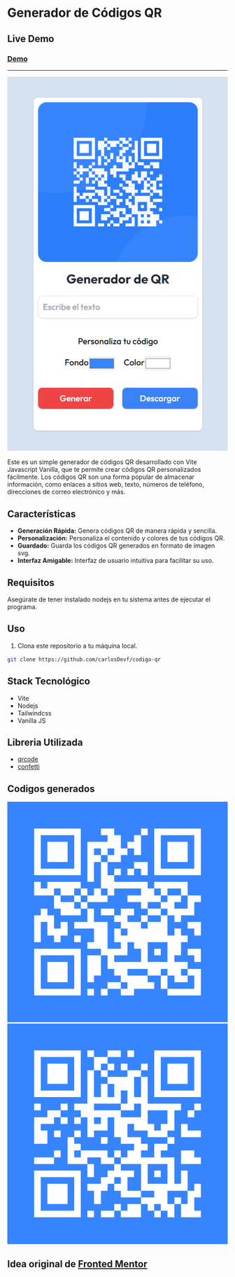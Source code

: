 # Generador de Códigos QR

## Live Demo
### [Demo](https://6514d3716668692f5029f316--vermillion-chaja-426839.netlify.app/)

- - -

![QR Code](./hero.png)

Este es un simple generador de códigos QR desarrollado con Vite Javascript Vanilla,  que te permite crear códigos QR personalizados fácilmente. Los códigos QR son una forma popular de almacenar información, como enlaces a sitios web, texto, números de teléfono, direcciones de correo electrónico y más.

## Características

- **Generación Rápida:** Genera códigos QR de manera rápida y sencilla.
- **Personalización:** Personaliza el contenido y colores de tus códigos QR.
- **Guardado:** Guarda los códigos QR generados en formato de imagen svg.
- **Interfaz Amigable:** Interfaz de usuario intuitiva para facilitar su uso.

## Requisitos

Asegúrate de tener instalado nodejs en tu sistema antes de ejecutar el programa.

## Uso

1. Clona este repositorio a tu máquina local.

```bash
git clone https://github.com/carlosDevf/codigo-qr
```

## Stack Tecnológico
- Vite
- Nodejs
- Tailwindcss
- Vanilla JS

## Libreria Utilizada
- [qrcode](https://www.npmjs.com/package/qrcode)
- [confetti](https://www.npmjs.com/package/canvas-confetti)


## Codigos generados

![QR Code](./codigo1.svg)
![QR Code](./codigo2.svg)


## Idea original de [Fronted Mentor](https://www.frontendmentor.io/challenges/qr-code-component-iux_sIO_H)